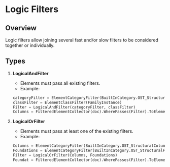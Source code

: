 # Logic Filters

## Overview
Logic filters allow joining several fast and/or slow filters to be considered together or individually. 

## Types
1. **LogicalAndFilter**
    - Elements must pass all existing filters.
    - Example:
    ```python
    categoryFilter = ElementCategoryFilter(BuiltInCategory.OST_StructuralColumns)
    classFilter = ElementClassFilter(FamilyInstance)
    Filter = LogicalAndFilter(categoryFilter, classFilter)
    Columns = FilteredElementCollector(doc).WherePasses(Filter).ToElements()
    ```

2. **LogicalOrFilter**
    - Elements must pass at least one of the existing filters.
    - Example:
    ```python
    Columns = ElementCategoryFilter(BuiltInCategory.OST_StructuralColumns)
    Foundations = ElementCategoryFilter(BuiltInCategory.OST_StructuralFoundation)
    Filter = LogicalOrFilter(Columns, Foundations)
    Foundat = FilteredElementCollector(doc).WherePasses(Filter).ToElements()
    ```
